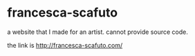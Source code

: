 # francesca-scafuto
a website that I made for an artist.  cannot provide source code.

the link is http://francesca-scafuto.com/

